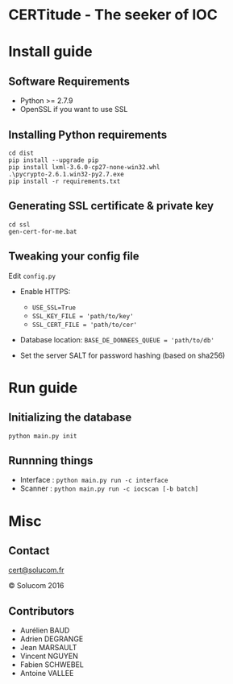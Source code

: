 CERTitude - The seeker of IOC
=============

# Install guide

## Software Requirements

- Python >= 2.7.9
- OpenSSL if you want to use SSL


## Installing Python requirements

```batch
cd dist
pip install --upgrade pip
pip install lxml-3.6.0-cp27-none-win32.whl
.\pycrypto-2.6.1.win32-py2.7.exe
pip install -r requirements.txt
```


## Generating SSL certificate & private key

```batch
cd ssl
gen-cert-for-me.bat
```


## Tweaking your config file

Edit `config.py`

- Enable HTTPS:
    - `USE_SSL=True`
    - `SSL_KEY_FILE = 'path/to/key'`
    - `SSL_CERT_FILE = 'path/to/cer'`
    
- Database location: `BASE_DE_DONNEES_QUEUE = 'path/to/db'`
- Set the server SALT for password hashing (based on sha256)


# Run guide

## Initializing the database

`python main.py init`


## Runnning things

- Interface : `python main.py run -c interface`
- Scanner : `python main.py run -c iocscan [-b batch]`


# Misc

## Contact

cert@solucom.fr

&copy; Solucom 2016


## Contributors

- Aurélien BAUD
- Adrien DEGRANGE
- Jean MARSAULT
- Vincent NGUYEN
- Fabien SCHWEBEL
- Antoine VALLEE
